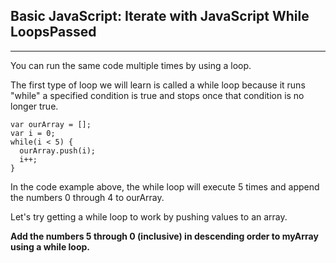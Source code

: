 ## Basic JavaScript: Iterate with JavaScript While LoopsPassed
----

You can run the same code multiple times by using a loop.

The first type of loop we will learn is called a while loop because it runs "while" a specified condition is true and stops once that condition is no longer true.
```
var ourArray = [];
var i = 0;
while(i < 5) {
  ourArray.push(i);
  i++;
}
```

In the code example above, the while loop will execute 5 times and append the numbers 0 through 4 to ourArray.

Let's try getting a while loop to work by pushing values to an array.

**Add the numbers 5 through 0 (inclusive) in descending order to myArray using a while loop.**